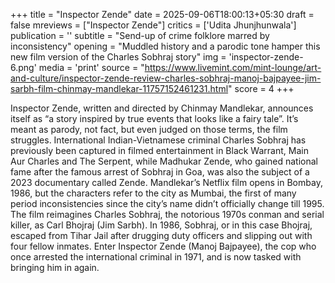 +++
title = "Inspector Zende"
date = 2025-09-06T18:00:13+05:30
draft = false
mreviews = ["Inspector Zende"]
critics = ['Udita Jhunjhunwala']
publication = ''
subtitle = "Send-up of crime folklore marred by inconsistency"
opening = "Muddled history and a parodic tone hamper this new film version of the Charles Sobhraj story"
img = 'inspector-zende-6.png'
media = 'print'
source = "https://www.livemint.com/mint-lounge/art-and-culture/inspector-zende-review-charles-sobhraj-manoj-bajpayee-jim-sarbh-film-chinmay-mandlekar-11757152461231.html"
score = 4
+++

Inspector Zende, written and directed by Chinmay Mandlekar, announces itself as “a story inspired by true events that looks like a fairy tale”. It’s meant as parody, not fact, but even judged on those terms, the film struggles. International Indian-Vietnamese criminal Charles Sobhraj has previously been captured in filmed entertainment in Black Warrant, Main Aur Charles and The Serpent, while Madhukar Zende, who gained national fame after the famous arrest of Sobhraj in Goa, was also the subject of a 2023 documentary called Zende. Mandlekar’s Netflix film opens in Bombay, 1986, but the characters refer to the city as Mumbai, the first of many period inconsistencies since the city’s name didn’t officially change till 1995. The film reimagines Charles Sobhraj, the notorious 1970s conman and serial killer, as Carl Bhojraj (Jim Sarbh). In 1986, Sobhraj, or in this case Bhojraj, escaped from Tihar Jail after drugging duty officers and slipping out with four fellow inmates. Enter Inspector Zende (Manoj Bajpayee), the cop who once arrested the international criminal in 1971, and is now tasked with bringing him in again.
